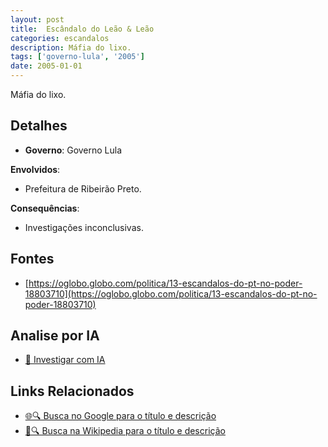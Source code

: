 ```yaml
---
layout: post
title:  Escândalo do Leão & Leão
categories: escandalos
description: Máfia do lixo.
tags: ['governo-lula', '2005']
date: 2005-01-01
---
```


Máfia do lixo.

## Detalhes
- **Governo**: Governo Lula

**Envolvidos**:
- Prefeitura de Ribeirão Preto.


**Consequências**:
- Investigações inconclusivas.


## Fontes
- [https://oglobo.globo.com/politica/13-escandalos-do-pt-no-poder-18803710](https://oglobo.globo.com/politica/13-escandalos-do-pt-no-poder-18803710)


## Analise por IA
- [🤖 Investigar com IA](https://www.perplexity.ai/search?q=Esc%C3%A2ndalo%20do%20Le%C3%A3o%20%26%20Le%C3%A3o%20M%C3%A1fia%20do%20lixo.%20Governo%20Lula)

## Links Relacionados
- [🌐🔍 Busca no Google para o título e descrição](https://www.google.com/search?q=Esc%C3%A2ndalo%20do%20Le%C3%A3o%20%26%20Le%C3%A3o%20M%C3%A1fia%20do%20lixo.%20Governo%20Lula)
- [📖🔍 Busca na Wikipedia para o título e descrição](https://pt.wikipedia.org/w/index.php?search=Esc%C3%A2ndalo%20do%20Le%C3%A3o%20%26%20Le%C3%A3o%20M%C3%A1fia%20do%20lixo.%20Governo%20Lula)

